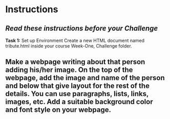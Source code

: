 # Instructions

## _Read these instructions before your Challenge_

**Task 1:** Set up Environment
Create a new HTML document named tribute.html inside your course Week-One, Challenge folder.

## Make a webpage writing about that person adding his/her image. On the top of the webpage, add the image and name of the person and below that give layout for the rest of the details. You can use paragraphs, lists, links, images, etc. Add a suitable background color and font style on your webpage.
